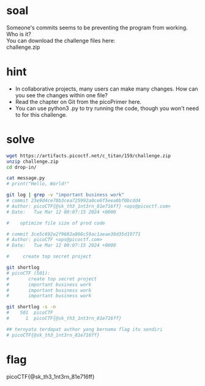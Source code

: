 # soal
Someone's commits seems to be preventing the program from working. Who is it? \
You can download the challenge files here: \
challenge.zip

# hint
- In collaborative projects, many users can make many changes. How can you see the changes within one file?
- Read the chapter on Git from the picoPrimer here.
- You can use python3 <file>.py to try running the code, though you won't need to for this challenge.

# solve
```bash
wget https://artifacts.picoctf.net/c_titan/159/challenge.zip
unzip challenge.zip
cd drop-in/

cat message.py
# print("Hello, World!"

git log | grep -v "important business work"
# commit 23e9d4ce78b3cea725992a0ce6f5eea0bf0bcdd4
# Author: picoCTF{@sk_th3_1nt3rn_81e716ff} <ops@picoctf.com>
# Date:   Tue Mar 12 00:07:15 2024 +0000

#    optimize file size of prod code

# commit 3ce5c692e2f9682a866c59ac1aeae38d35d19771
# Author: picoCTF <ops@picoctf.com>
# Date:   Tue Mar 12 00:07:15 2024 +0000

#     create top secret project

git shortlog
# picoCTF (501):
#       create top secret project
#       important business work
#       important business work
#       important business work

git shortlog -s -n
#    501  picoCTF
#      1  picoCTF{@sk_th3_1nt3rn_81e716ff}

## ternyata terdapat author yang bernama flag itu sendiri
# picoCTF{@sk_th3_1nt3rn_81e716ff}
```

# flag
picoCTF{@sk_th3_1nt3rn_81e716ff}